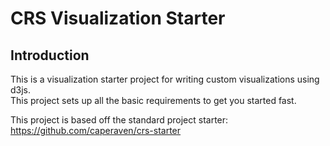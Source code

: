 # CRS Visualization Starter

## Introduction

This is a visualization starter project for writing custom visualizations using d3js.  
This project sets up all the basic requirements to get you started fast.

This project is based off the standard project starter:  
https://github.com/caperaven/crs-starter

